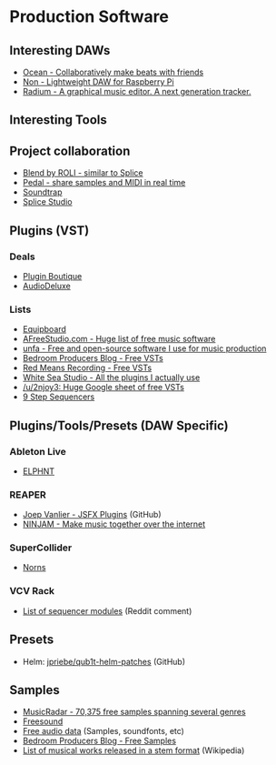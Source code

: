 # Production Software

## Interesting DAWs
- [Ocean - Collaboratively make beats with friends](https://www.oceanwaves.io/?ref=producthunt)
- [Non - Lightweight DAW for Raspberry Pi](https://non.tuxfamily.org/)
- [Radium - A graphical music editor. A next generation tracker.](http://users.notam02.no/~kjetism/radium/)

## Interesting Tools

## Project collaboration
- [Blend by ROLI - similar to Splice](https://blend.io/)
- [Pedal - share samples and MIDI in real time](https://miidbaby.com/)
- [Soundtrap](https://www.soundtrap.com/collaborate)
- [Splice Studio](https://splice.com/features/studio)

## Plugins (VST)

### Deals
- [Plugin Boutique](https://www.pluginboutique.com/deals)
- [AudioDeluxe](https://www.audiodeluxe.com/)

### Lists

- [Equipboard](https://equipboard.com/)
- [AFreeStudio.com - Huge list of free music software](https://www.afreestudio.com/)
- [unfa - Free and open-source software I use for music production](https://www.youtube.com/watch?v=qistxioVgMw)
- [Bedroom Producers Blog - Free VSTs](https://bedroomproducersblog.com/free-vst-plugins/)
- [Red Means Recording - Free VSTs](https://www.youtube.com/playlist?list=PLcaEIjiwaCmQSnKgbfykDkqRDq7Y2tl1j)
- [White Sea Studio - All the plugins I actually use](https://www.youtube.com/watch?v=kNMCzKz3cQg)
- [/u/2njoy3: Huge Google sheet of free VSTs](https://docs.google.com/spreadsheets/d/1wr0RjPfQvD_VrIivi4U4tsnqMdL78sWOaDUI2Z95R9U/edit?fbclid=IwAR3jUwxfkL7aMruLKomutJZ7-H3xjM1X4JX422mSbCgECdt5ugkHtGWlsF8#gid=0)
- [9 Step Sequencers](https://theproaudiofiles.com/step-sequencers/)

## Plugins/Tools/Presets (DAW Specific)

### Ableton Live
- [ELPHNT](https://elphnt.io/products/ableton-live-packs/)

### REAPER
- [Joep Vanlier - JSFX Plugins](http://github.com/JoepVanlier/JSFX/) (GitHub)
- [NINJAM - Make music together over the internet](https://www.cockos.com/ninjam/)

### SuperCollider
- [Norns](https://monome.org/docs/norns/)

### VCV Rack
- [List of sequencer modules](https://www.reddit.com/r/vcvrack/comments/by2lsh/favoritemost_versatile_free_sequencer/eqdm2li) (Reddit comment)


## Presets
- Helm: [jpriebe/qub1t-helm-patches](https://github.com/jpriebe/qub1t-helm-patches) (GitHub)

## Samples
- [MusicRadar - 70,375 free samples spanning several genres](https://www.musicradar.com/news/tech/free-music-samples-royalty-free-loops-hits-and-multis-to-download)
- [Freesound](https://freesound.org/)
- [Free audio data](https://wiki.linuxaudio.org/wiki/free_audio_data) (Samples, soundfonts, etc)
- [Bedroom Producers Blog - Free Samples](https://bedroomproducersblog.com/free-samples/)
- [List of musical works released in a stem format](https://en.wikipedia.org/wiki/List_of_musical_works_released_in_a_stem_format) (Wikipedia)

